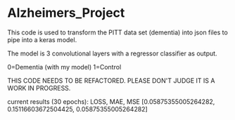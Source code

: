 # Alzheimers_Project
This code is used to transform the PITT data set (dementia) into json files to pipe into a keras model.

The model is 3 convolutional layers with a regressor classifier as output. 

0=Dementia (with my model)
1=Control

THIS CODE NEEDS TO BE REFACTORED. PLEASE DON'T JUDGE IT IS A WORK IN PROGRESS.

current results (30 epochs):
LOSS, MAE, MSE
[0.05875355005264282, 0.15116603672504425, 0.05875355005264282]

